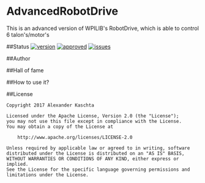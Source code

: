 # AdvancedRobotDrive
This is an advanced version of WPILIB's RobotDrive, which is able to control 6 talon's/motor's

##Status
[![version](https://img.shields.io/badge/version-1.0-brightgreen.svg)](https://img.shields.io/badge/version-1.0-brightgreen.svg)
[![approved](https://img.shields.io/badge/approved-true-brightgreen.svg)](https://img.shields.io/badge/approved-true-brightgreen.svg)
[![issues](https://img.shields.io/badge/issues-0-lightgrey.svg)](https://img.shields.io/badge/issues-0-lightgrey.svg)

##Author

##Hall of fame

##How to use it?


##License
```
Copyright 2017 Alexander Kaschta

Licensed under the Apache License, Version 2.0 (the "License");
you may not use this file except in compliance with the License.
You may obtain a copy of the License at

    http://www.apache.org/licenses/LICENSE-2.0

Unless required by applicable law or agreed to in writing, software
distributed under the License is distributed on an "AS IS" BASIS,
WITHOUT WARRANTIES OR CONDITIONS OF ANY KIND, either express or implied.
See the License for the specific language governing permissions and
limitations under the License.
```
